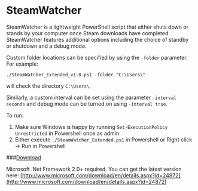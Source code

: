 # SteamWatcher
SteamWatcher is a lightweight PowerShell script that either shuts down or stands by your computer once Steam downloads have completed. SteamWatcher features additional options including the choice of standby or shutdown and a debug mode.

Custom folder locations can be specified by using the `-folder` parameter. 
For example:

`./SteamWatcher_Extended_v1.0.ps1 -folder "C:\Users\"`

will check the directory `C:\Users\`.

Similarly, a custom interval can be set using the parameter `-interval seconds` and debug mode can be turned on using `-interval true`.

To run:

1. Make sure Windows is happy by running `Set-ExecutionPolicy Unrestricted` in Powershell once as admin
2. Either execute `./SteamWatcher_Extended.ps1` in Powershell or Right click -> Run in Powershell

###[Download](http://frankzhao.net/files/SteamWatcher_Extended_v1.0.zip)

Microsoft .Net Framework 2.0+ required. You can get the latest version here: [http://www.microsoft.com/download/en/details.aspx?id=24872](http://www.microsoft.com/download/en/details.aspx?id=24872)

